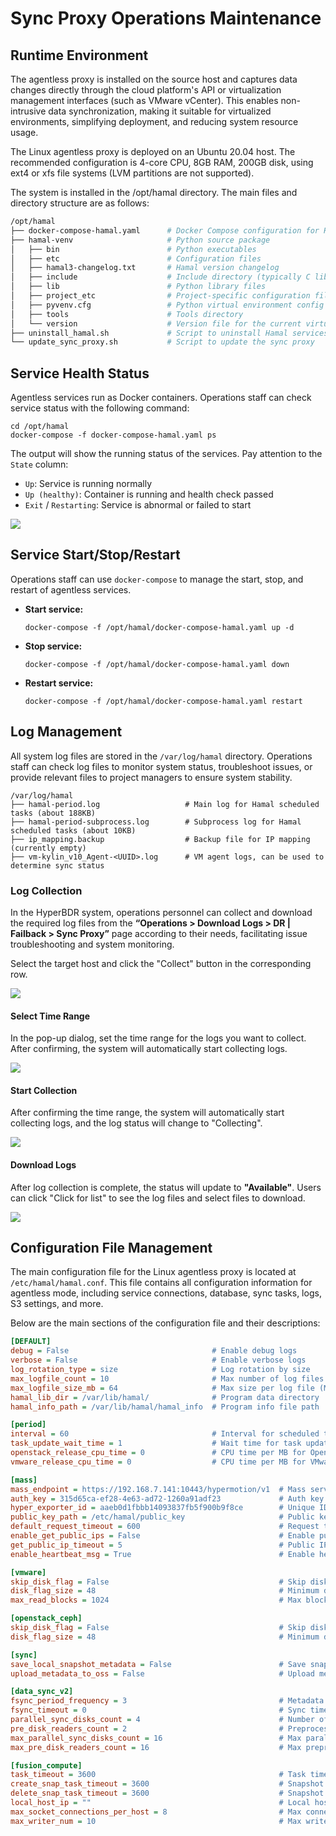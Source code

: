 # **Sync Proxy Operations Maintenance**

## **Runtime Environment**

The agentless proxy is installed on the source host and captures data changes directly through the cloud platform's API or virtualization management interfaces (such as VMware vCenter). This enables non-intrusive data synchronization, making it suitable for virtualized environments, simplifying deployment, and reducing system resource usage.

The Linux agentless proxy is deployed on an Ubuntu 20.04 host. The recommended configuration is 4-core CPU, 8GB RAM, 200GB disk, using ext4 or xfs file systems (LVM partitions are not supported).

The system is installed in the /opt/hamal directory. The main files and directory structure are as follows:

```bash
/opt/hamal
├── docker-compose-hamal.yaml      # Docker Compose configuration for Hamal services
├── hamal-venv                     # Python source package
│   ├── bin                        # Python executables
│   ├── etc                        # Configuration files
│   ├── hamal3-changelog.txt       # Hamal version changelog
│   ├── include                    # Include directory (typically C libraries, etc.)
│   ├── lib                        # Python library files
│   ├── project_etc                # Project-specific configuration files
│   ├── pyvenv.cfg                 # Python virtual environment config
│   ├── tools                      # Tools directory
│   └── version                    # Version file for the current virtual environment
├── uninstall_hamal.sh             # Script to uninstall Hamal services
└── update_sync_proxy.sh           # Script to update the sync proxy
```

## **Service Health Status**

Agentless services run as Docker containers. Operations staff can check service status with the following command:

```plain
cd /opt/hamal
docker-compose -f docker-compose-hamal.yaml ps
```

The output will show the running status of the services. Pay attention to the `State` column:

- `Up`: Service is running normally
- `Up (healthy)`: Container is running and health check passed
- `Exit` / `Restarting`: Service is abnormal or failed to start

![](./images/timedtaskrelatedconfiguration-agentlessmode_synchronousagentprogramoperationandmaintenance-1.png)

## **Service Start/Stop/Restart**

Operations staff can use `docker-compose` to manage the start, stop, and restart of agentless services.

* **Start service:**

  ```plain
  docker-compose -f /opt/hamal/docker-compose-hamal.yaml up -d
  ```

* **Stop service:**

  ```plain
  docker-compose -f /opt/hamal/docker-compose-hamal.yaml down
  ```

* **Restart service:**

  ```plain
  docker-compose -f /opt/hamal/docker-compose-hamal.yaml restart
  ```

## **Log Management**

All system log files are stored in the `/var/log/hamal` directory. Operations staff can check log files to monitor system status, troubleshoot issues, or provide relevant files to project managers to ensure system stability.

```plain
/var/log/hamal
├── hamal-period.log                   # Main log for Hamal scheduled tasks (about 188KB)
├── hamal-period-subprocess.log        # Subprocess log for Hamal scheduled tasks (about 10KB)
├── ip_mapping.backup                  # Backup file for IP mapping (currently empty)
├── vm-kylin_v10_Agent-<UUID>.log      # VM agent logs, can be used to determine sync status
```

### **Log Collection**

In the HyperBDR system, operations personnel can collect and download the required log files from the **“Operations > Download Logs > DR | Failback > Sync Proxy”** page according to their needs, facilitating issue troubleshooting and system monitoring.

Select the target host and click the "Collect" button in the corresponding row.

![](./images/downloadlogs-dr-sync-2.png)

#### **Select Time Range**

In the pop-up dialog, set the time range for the logs you want to collect. After confirming, the system will automatically start collecting logs.

![](./images/downloadlogs-dr-3.png)

#### **Start Collection**

After confirming the time range, the system will automatically start collecting logs, and the log status will change to "Collecting".

![](./images/downloadlogs-dr-4.png)

#### **Download Logs**

After log collection is complete, the status will update to **"Available"**. Users can click "Click for list" to see the log files and select files to download.

![](./images/downloadlogs-dr-5.png)

## **Configuration File Management**

The main configuration file for the Linux agentless proxy is located at `/etc/hamal/hamal.conf`. This file contains all configuration information for agentless mode, including service connections, database, sync tasks, logs, S3 settings, and more.

Below are the main sections of the configuration file and their descriptions:

```ini
[DEFAULT]
debug = False                                # Enable debug logs
verbose = False                              # Enable verbose logs
log_rotation_type = size                     # Log rotation by size
max_logfile_count = 10                       # Max number of log files
max_logfile_size_mb = 64                     # Max size per log file (MB)
hamal_lib_dir = /var/lib/hamal/              # Program data directory
hamal_info_path = /var/lib/hamal/hamal_info  # Program info file path

[period]
interval = 60                                # Interval for scheduled tasks (seconds)
task_update_wait_time = 1                    # Wait time for task updates (seconds)
openstack_release_cpu_time = 0               # CPU time per MB for OpenStack (ms)
vmware_release_cpu_time = 0                  # CPU time per MB for VMware (ms)

[mass]
mass_endpoint = https://192.168.7.141:10443/hypermotion/v1  # Mass service API address
auth_key = 315d65ca-ef28-4e63-ad72-1260a91adf23             # Auth key
hyper_exporter_id = aaeb0d1fbbb14093837fb5f900b9f8ce        # Unique ID for Hyper Exporter
public_key_path = /etc/hamal/public_key                     # Public key path
default_request_timeout = 600                               # Request timeout (seconds)
enable_get_public_ips = False                               # Enable public IP retrieval
get_public_ip_timeout = 5                                   # Public IP retrieval timeout (seconds)
enable_heartbeat_msg = True                                 # Enable heartbeat reporting

[vmware]
skip_disk_flag = False                                      # Skip disk flag check
disk_flag_size = 48                                         # Minimum disk size for flag (MB)
max_read_blocks = 1024                                      # Max blocks per read

[openstack_ceph]
skip_disk_flag = False                                      # Skip disk flag check
disk_flag_size = 48                                         # Minimum disk size for flag (MB)

[sync]
save_local_snapshot_metadata = False                        # Save snapshot metadata locally
upload_metadata_to_oss = False                              # Upload metadata to OSS

[data_sync_v2]
fsync_period_frequency = 3                                  # Metadata sync frequency (seconds)
fsync_timeout = 0                                           # Sync timeout (seconds)
parallel_sync_disks_count = 4                               # Number of disks to sync in parallel
pre_disk_readers_count = 2                                  # Preprocessing disk reader threads
max_parallel_sync_disks_count = 16                          # Max parallel disk syncs
max_pre_disk_readers_count = 16                             # Max preprocessing disk readers

[fusion_compute]
task_timeout = 3600                                         # Task timeout (seconds)
create_snap_task_timeout = 3600                             # Snapshot creation timeout (seconds)
delete_snap_task_timeout = 3600                             # Snapshot deletion timeout (seconds)
local_host_ip = ""                                          # Local host IP (optional)
max_socket_connections_per_host = 8                         # Max connections per host
max_writer_num = 10                                         # Max writer threads
```